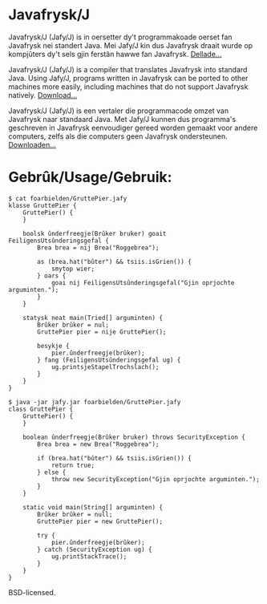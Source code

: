 # Javafrysk/J

Javafrysk/J (Jafy/J) is in oersetter dy't programmakoade oerset fan Javafrysk nei standert Java. Mei Jafy/J kin dus Javafrysk draait wurde op kompjûters dy't sels gjin ferstân hawwe fan Javafrysk. <a href="https://github.com/wandernauta/JavafryskJ/releases/download/v0.1/jafy.jar">Dellade...</a>

Javafrysk/J (Jafy/J) is a compiler that translates Javafrysk into standard Java. Using Jafy/J, programs written in Javafrysk can be ported to other machines more easily, including machines that do not support Javafrysk natively. <a href="https://github.com/wandernauta/JavafryskJ/releases/download/v0.1/jafy.jar">Download...</a>

Javafrysk/J (Jafy/J) is een vertaler die programmacode omzet van Javafrysk naar standaard Java. Met Jafy/J kunnen dus programma's geschreven in Javafrysk eenvoudiger gereed worden gemaakt voor andere computers, zelfs als die computers geen Javafrysk ondersteunen. <a href="https://github.com/wandernauta/JavafryskJ/releases/download/v0.1/jafy.jar">Downloaden...</a>

# Gebrûk/Usage/Gebruik:

````
$ cat foarbielden/GruttePier.jafy
klasse GruttePier {
    GruttePier() {
    }

    boolsk ûnderfreegje(Brûker bruker) goait FeiligensUtsûnderingsgefal {
        Brea brea = nij Brea("Roggebrea");

        as (brea.hat("bûter") && tsiis.isGrien()) {
            smytop wier;
        } oars {
            goai nij FeiligensUtsûnderingsgefal("Gjin oprjochte arguminten.");
        }
    }

    statysk neat main(Tried[] arguminten) {
        Brûker brûker = nul;
        GruttePier pier = nije GruttePier();

        besykje {
            pier.ûnderfreegje(brûker);
        } fang (FeiligensUtsûnderingsgefal ug) {
            ug.printsjeStapelTrochslach();
        }
    }
}

$ java -jar jafy.jar foarbielden/GruttePier.jafy
class GruttePier {
    GruttePier() {
    }

    boolean ûnderfreegje(Brûker bruker) throws SecurityException {
        Brea brea = new Brea("Roggebrea");

        if (brea.hat("bûter") && tsiis.isGrien()) {
            return true;
        } else {
            throw new SecurityException("Gjin oprjochte arguminten.");
        }
    }

    static void main(String[] arguminten) {
        Brûker brûker = null;
        GruttePier pier = new GruttePier();

        try {
            pier.ûnderfreegje(brûker);
        } catch (SecurityException ug) {
            ug.printStackTrace();
        }
    }
}
````

BSD-licensed.

